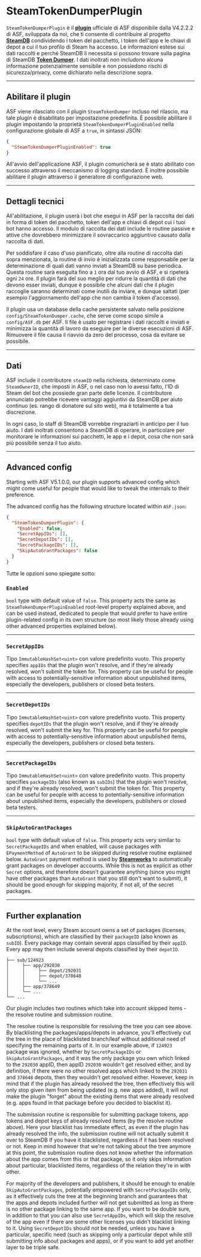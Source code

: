 # SteamTokenDumperPlugin

`SteamTokenDumperPlugin` è il **[plugin](https://github.com/JustArchiNET/ArchiSteamFarm/wiki/Plugins)** ufficiale di ASF disponibile dalla V4.2.2.2 di ASF, sviluppata da noi, che ti consente di contribuire al progetto **[SteamDB](https://steamdb.info)** condividendo i token del pacchetto, i token dell'app e le chiavi di depot a cui il tuo profilo di Steam ha accesso. Le informazioni estese sui dati raccolti e perché SteamDB li necessita si possono trovare sulla pagina di SteamDB **[Token Dumper](https://steamdb.info/tokendumper)**. I dati inoltrati non includono alcuna informazione potenzialmente sensibile e non possiedono rischi di sicurezza/privacy, come dichiarato nella descrizione sopra.

---

## Abilitare il plugin

ASF viene rilasciato con il plugin `SteamTokenDumper` incluso nel rilascio, ma tale plugin è disabilitato per impostazione predefinita. È possibile abilitare il plugin impostando la proprietà `SteamTokenDumperPluginEnabled` nella configurazione globale di ASF a `true`, in sintassi JSON:

```json
{
  "SteamTokenDumperPluginEnabled": true
}
```

All'avvio dell'applicazione ASF, il plugin comunicherà se è stato abilitato con successo attraverso il meccanismo di logging standard. È inoltre possibile abilitare il plugin attraverso il generatore di configurazione web.

---

## Dettagli tecnici

All'abilitazione, il plugin userà i bot che esegui in ASF per la raccolta dei dati in forma di token del pacchetto, token dell'app e chiavi di depot cui i tuoi bot hanno accesso. Il modulo di raccolta dei dati include le routine passive e attive che dovrebbero minimizzare il sovraccarico aggiuntivo causato dalla raccolta di dati.

Per soddisfare il caso d'uso pianificato, oltre alla routine di raccolta dati sopra menzionata, la routine di invio è inizializzata come responsabile per la determinazione di quali dati vanno inviati a SteamDB su base periodica. Questa routine sarà eseguita fino a `1` ora dal tuo avvio di ASF, e si ripeterà ogni `24` ore. Il plugin farà del suo meglio per ridurre la quantità di dati che devono esser inviati, dunque è possibile che alcuni dati che il plugin raccoglie saranno determinati come inutili da inviare, e dunque saltati (per esempio l'aggiornamento dell'app che non cambia il token d'accesso).

Il plugin usa un database della cache persistente salvato nella posizione `config/SteamTokenDumper.cache`, che serve come scopo simile a `config/ASF.db` per ASF. Il file è usato per registrare i dati raccolti e inviati e minimizza la quantità di lavoro da eseguire per le diverse esecuzioni di ASF. Rimuovere il file causa il riavvio da zero del processo, cosa da evitare se possibile.

---

## Dati

ASF include il contributore `steamID` nella richiesta, determinato come `SteamOwnerID`, che imposti in ASF, o nel caso non lo avessi fatto, l'ID di Steam del bot che possiede gran parte delle licenze. Il contributore annunciato potrebbe ricevere vantaggi aggiuntivi da SteamDB per aiuto continuo (es. rango di donatore sul sito web), ma è totalmente a tua discrezione.

In ogni caso, lo staff di SteamDB vorrebbe ringraziarti in anticipo per il tuo aiuto. I dati inoltrati consentono a SteamDB di operare, in particolare per monitorare le informazioni sui pacchetti, le app e i depot, cosa che non sarà più possibile senza il tuo aiuto.

---

## Advanced config

Starting with ASF V5.1.0.0, our plugin supports advanced config which might come useful for people that would like to tweak the internals to their preference.

The advanced config has the following structure located within `ASF.json`:

```json
{
  "SteamTokenDumperPlugin": {
    "Enabled": false,
    "SecretAppIDs": [],
    "SecretDepotIDs": [],
    "SecretPackageIDs": [],
    "SkipAutoGrantPackages": false
  }
}
```

Tutte le opzioni sono spiegate sotto:

### `Enabled`

`bool` type with default value of `false`. This property acts the same as `SteamTokenDumperPluginEnabled` root-level property explained above, and can be used instead, dedicated to people that would prefer to have entire plugin-related config in its own structure (so most likely those already using other advanced properties explained below).

---

### `SecretAppIDs`

Tipo `ImmutableHashSet<uint>` con valore predefinito vuoto. This property specifies `appIDs` that the plugin won't resolve, and if they're already resolved, won't submit the token for. This property can be useful for people with access to potentially-sensitive information about unpublished items, especially the developers, publishers or closed beta testers.

---

### `SecretDepotIDs`

Tipo `ImmutableHashSet<uint>` con valore predefinito vuoto. This property specifies `depotIDs` that the plugin won't resolve, and if they're already resolved, won't submit the key for. This property can be useful for people with access to potentially-sensitive information about unpublished items, especially the developers, publishers or closed beta testers.

---

### `SecretPackageIDs`

Tipo `ImmutableHashSet<uint>` con valore predefinito vuoto. This property specifies `packageIDs` (also known as `subIDs`) that the plugin won't resolve, and if they're already resolved, won't submit the token for. This property can be useful for people with access to potentially-sensitive information about unpublished items, especially the developers, publishers or closed beta testers.

---

### `SkipAutoGrantPackages`

`bool` type with default value of `false`. This property acts very similar to `SecretPackageIDs` and when enabled, will cause packages with `EPaymentMethod` of `AutoGrant` to be skipped during resolve routine explained below. `AutoGrant` payment method is used by **[Steamworks](https://partner.steamgames.com)** to automatically grant packages on developer accounts. While this is not as explicit as other `Secret` options, and therefore doesn't guarantee anything (since you might have other packages than `AutoGrant` that you still don't want to submit), it should be good enough for skipping majority, if not all, of the secret packages.

---

## Further explanation

At the root level, every Steam account owns a set of packages (licenses, subscriptions), which are classified by their `packageID` (also known as `subID`). Every package may contain several apps classified by their `appID`. Every app may then include several depots classified by their `depotID`.

```text
├── sub/124923
│     ├── app/292030
│     │     ├── depot/292031
│     │     ├── depot/378648
│     │     └── ...
│     ├── app/378649
│     └── ...
└── ...
```

Our plugin includes two routines which take into account skipped items - the resolve routine and submission routine.

The resolve routine is responsible for resolving the tree you can see above. By blacklisting the packages/apps/depots in advance, you'll effectively cut the tree in the place of blacklisted branch/leaf without additional need of specifying the remaining parts of it. In our example above, if `124923` package was ignored, whether by `SecretPackageIDs` or `SkipAutoGrantPackages`, and it was the only package you own which linked to the `292030` appID, then appID `292030` wouldn't get resolved either, and by definition, if there were no other resolved apps which linked to the `292031` and `378648` depots, then they wouldn't get resolved either. However, keep in mind that if the plugin has already resolved the tree, then effectively this will only stop given item from being updated (e.g. new apps added), it will not make the plugin "forget" about the existing items that were already resolved (e.g. apps found in that package before you decided to blacklist it).

The submission routine is responsible for submitting package tokens, app tokens and depot keys of already resolved items (by the resolve routine above). Here your blacklist has immediate effect, as even if the plugin has already resolved the info, the submission routine will not actually submit it over to SteamDB if you have it blacklisted, regardless if it has been resolved or not. Keep in mind however that we're not talking about the tree anymore at this point, the submission routine does not know whether the information about the app comes from this or that package, so it only skips information about particular, blacklisted items, regardless of the relation they're in with other.

For majority of the developers and publishers, it should be enough to enable `SkipAutoGrantPackages`, potentially empowered with `SecretPackageIDs` only, as it effectively cuts the tree at the beginning branch and guarantees that the apps and depots included further will not get submitted as long as there is no other package linking to the same app. If you want to be double sure, in addition to that you can also use `SecretAppIDs`, which will skip the resolve of the app even if there are some other licenses you didn't blacklist linking to it. Using `SecretDepotIDs` should not be needed, unless you have a particular, specific need (such as skipping only a particular depot while still submitting info about packages and apps), or if you want to add yet another layer to be triple safe.